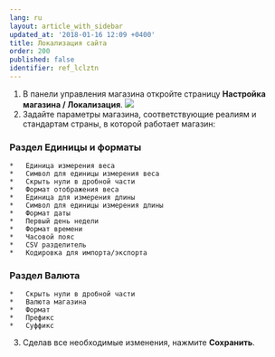 ```yaml
---
lang: ru
layout: article_with_sidebar
updated_at: '2018-01-16 12:09 +0400'
title: Локализация сайта
order: 200
published: false
identifier: ref_lclztn
---
```

1.  В панели управления магазина откройте страницу **Настройка магазина / Локализация**.
    ![]({{site.baseurl}}/attachments/6389828/8716749.png)
2.  Задайте параметры магазина, соответствующие реалиям и стандартам страны, в которой работает магазин:

### Раздел Единицы и форматы
    *   Единица измерения веса
    *   Символ для единицы измерения веса
    *   Скрыть нули в дробной части
    *   Формат отображения веса
    *   Единица для измерения длины
    *   Символ для единицы измерения длины
    *   Формат даты
    *   Первый день недели
    *   Формат времени
    *   Часовой пояс
    *   CSV разделитель
    *   Кодировка для импорта/экспорта
    
### Раздел Валюта  
    *   Скрыть нули в дробной части
    *   Валюта магазина
    *   Формат
    *   Префикс
    *   Суффикс
    
3.  Сделав все необходимые изменения, нажмите **Сохранить**.
